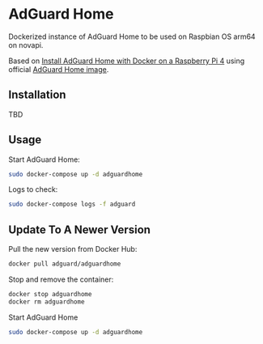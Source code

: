 # AdGuard Home

Dockerized instance of AdGuard Home to be used on Raspbian OS arm64 on novapi.

Based on [Install AdGuard Home with Docker on a Raspberry Pi 4](https://samuelsson.dev/install-adguard-home-with-docker-on-a-raspberry-pi-4/) using official [AdGuard Home image](https://hub.docker.com/r/adguard/adguardhome).


## Installation

TBD


## Usage

Start AdGuard Home:
```bash
sudo docker-compose up -d adguardhome
```

Logs to check:

```bash
sudo docker-compose logs -f adguard
```

## Update To A Newer Version

Pull the new version from Docker Hub:
```bash
docker pull adguard/adguardhome
```

Stop and remove the container:

```bash
docker stop adguardhome
docker rm adguardhome
```

Start AdGuard Home
```bash
sudo docker-compose up -d adguardhome
```
